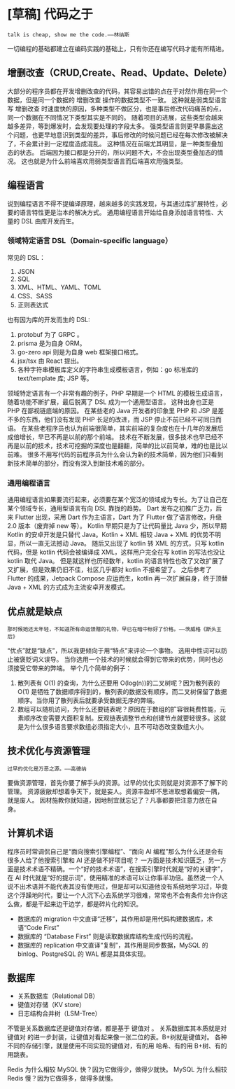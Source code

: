 # [草稿] 代码之于

```
talk is cheap, show me the code.——林纳斯
```

一切编程的基础都建立在编码实践的基础上，只有你还在编写代码才能有所精进。

## 增删改查（CRUD,Create、Read、Update、Delete）

大部分的程序员都在开发增删改查的代码，其容易出错的点在于对然作用在同一个数据，但是同一个数据的 增删改查 操作的数据类型不一致。
这种就是弱类型语言写 增删改查 时速度快的原因，多种类型不做区分，也是事后修改代码痛苦的点，同一个数据在不同情况下类型其实是不同的。
随着项目的进展，这些类型会越来越多差异，等到爆发时，会发现要处理的字段太多。
强类型语言则更早暴露出这个问题，也更早地意识到类型的差异，事后修改的时候问题已经在每次修改被解决了，不会累计到一定程度造成混乱。
这种情况在前端尤其明显，是一种类型叠加态的状态。
后端因为接口都是分开的，所以问题不大，不会出现类型叠加态的情况。
这也就是为什么前端喜欢用弱类型语言而后端喜欢用强类型。

## 编程语言

说到编程语言不得不提编译原理，越来越多的实践发现，与其通过库扩展特性，必要的语言特性更是治本的解决方式。
通用编程语言开始给自身添加语言特性、大量的 DSL 由库开发而生。

### 领域特定语言 DSL（Domain-specific language）

常见的 DSL：

1. JSON
2. SQL
3. XML、HTML、YAML、TOML
4. CSS、SASS
5. 正则表达式

也有因为库的开发而生的 DSL: 

1. protobuf 为了 GRPC 。 
2. prisma 是为自身 ORM。
3. go-zero api 则是为自身 web 框架接口格式。
4. jsx/tsx 由 React 提出。
5. 各种字符串模板库定义的字符串生成模板语言，例如：go 标准库的 text/template 库; JSP 等。

领域特定语言有一个非常有趣的例子，PHP 早期是一个 HTML 的模板生成语言，随着功能不断扩展，最后脱离了 DSL 成为一个通用型语言。
这种出身也正是 PHP 在鄙视链底端的原因。
在某些老的 Java 开发者的印象里 PHP 和 JSP 是差不多的东西，他们没有发现 PHP 长足的改进，而 JSP 停止不前已经不可同日而语。
在某些老程序员也认为前端很简单，其实前端的复杂度也在十几年的发展后成倍增长，早已不再是以前的那个前端。
技术在不断发展，很多技术也早已经不再是以前的技术，技术可挖掘的深度也是翻翻，简单的比以前简单，难的也是比以前难。
很多不用写代码的前程序员为什么会认为新的技术简单，因为他们只看到新技术简单的部分，而没有深入到新技术难的部分。

### 通用编程语言

通用编程语言如果要流行起来，必须要在某个宽泛的领域成为专长。为了让自己在某个领域专长，通用型语言有向 DSL 靠拢的趋势。
Dart 发布之初推广乏力，后来 Flutter 出现，采用 Dart 作为主语言，Dart 为了 Flutter 做了语言修改，升级 2.0 版本（废弃掉 new 等）。
Kotlin 早期只是为了让代码量比 Java 少，所以早期 Kotlin 的安卓开发是只替代 Java。Kotlin + XML 相较 Java + XML 的优势不明显，所以一直无法撼动 Java。
随后又出现了  kotlin 转 XML 的方式，只写 kotlin 代码，但是 kotlin 代码会被编译成 XML，这样用户完全在写 kotlin 的写法也没让 kotlin 取代 Java。
但是就这样也历经数年，kotlin 的语言特性也改了又改扩展了又扩展，但是效果仍旧不佳，社区几乎都对 kotlin 不报希望了。
之后参考了 Flutter 的成果，Jetpack Compose 应运而生，kotlin 再一次扩展自身，终于顶替 Java + XML 的方式成为主流安卓开发模式。


## 优点就是缺点

```
那时候她还太年轻，不知道所有命运馈赠的礼物，早已在暗中标好了价格。——茨威格《断头王后》
```

“优点”就是“缺点”，所以我更倾向于用“特点”来评论一个事物。
选用中性词可以防止被褒贬词义误导。
当你选用一个技术的时候就会得到它带来的优势，同时也必须接受它带来的弊端。
举个几个简单的例子：
1. 散列表有 O(1) 的查询，为什么还要用 O(log(n))的二叉树呢？因为散列表的 O(1) 是牺牲了数据顺序得到的，散列表的数据没有顺序。而二叉树保留了数据顺序。当你用了散列表后就要承受数据无序的弊端。
2. 数组可以随机访问，为什么还要链表呢？原因在于数组的扩容很耗费性能，元素顺序改变需要大面积复制。反观链表调整节点和创建节点就要轻很多。这就是为什么很多语言要求数组必须指定大小，且不可动态改变数组大小。

## 技术优化与资源管理

```
过早的优化是万恶之源。——高德纳
```

要做资源管理，首先你要了解手头的资源。过早的优化实则就是对资源不了解下的管理。
资源疲敝却想着争天下，就是妄人。资源丰盈却不思进取想着偏安一隅，就是废人。
因材施教你就知道，因地制宜就忘记了？凡事都要把注意力放在自身。

## 计算机术语

程序员时常调侃自己是“面向搜索引擎编程”、“面向 AI 编程”那么为什么还是会有很多人给了他搜索引擎和 AI 还是做不好项目呢？
一方面是技术知识匮乏，另一方面是技术术语不精确。一个“好的技术术语”，在搜索引擎时代就是“好的关键字”，在 AI 时代就是“好的提示词”，使用精准的术语可以让你事半功倍。虽然说一个人说不出术语并不能代表其没有使用过，但是却可以知道他没有系统地学习过，毕竟这个浮躁地时代，要让一个人沉下心去系统学习很难，常常也不会有条件允许你这么做，都是干起来边干边学，都是碎片化的知识。

- 数据库的 migration 中文直译“迁移”，其作用却是用代码构建数据库，术语“Code First”
- 数据库的 “Database First” 则是读取数据库结构生成代码的流程。
- 数据库的 replication 中文直译“复制”，其作用是同步数据，MySQL 的 binlog、PostgreSQL 的 WAL 都是其具体实现。

## 数据库

- 关系数据库（Relational DB）
- 键值对存储（KV store）
- 日志结构合并树（LSM-Tree）

不管是关系数据库还是键值对存储，都是基于 键值对 。
关系数据库其本质就是对 键值对 的进一步封装，让键值对看起来像一张二位的表。B+树就是键值对。
各种不同的存储引擎，就是使用不同实现的键值对，有的用 哈希、有的用 B+树、有的用跳表。

Redis 为什么相较 MySQL 快？因为它做得少，做得少就快。
MySQL 为什么相较 Redis 慢？因为它做得多，做得多就慢。


